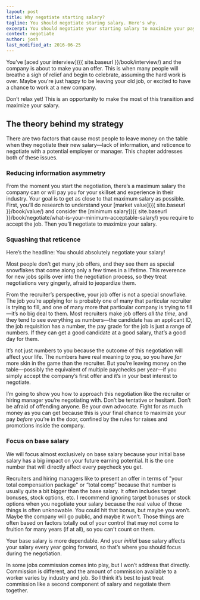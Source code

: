 ```yaml
---
layout: post
title: Why negotiate starting salary?
tagline: You should negotiate staring salary. Here's why.
excerpt: You should negotiate your starting salary to maximize your pay when starting a new job. Here's why.
context: negotiate
author: josh
last_modified_at: 2016-06-25
---
```

You’ve [aced your interview]({{ site.baseurl }}/book/interview/) and the company is about to make you an offer. This is when many people will breathe a sigh of relief and begin to celebrate, assuming the hard work is over. Maybe you're just happy to be leaving your old job, or excited to have a chance to work at a new company. 

Don’t relax yet! This is an opportunity to make the most of this transition and maximize your salary. 

## The theory behind my strategy

There are two factors that cause most people to leave money on the table when they negotiate their new salary—lack of information, and reticence to negotiate with a potential employer or manager. This chapter addresses both of these issues.

### Reducing information asymmetry

From the moment you start the negotiation, there’s a maximum salary the company can or will pay you for your skillset and experience in their industry. Your goal is to get as close to that maximum salary as possible. First, you’ll do research to understand your [market value]({{ site.baseurl }}/book/value/) and consider the [minimum salary]({{ site.baseurl }}/book/negotiate/what-is-your-minimum-acceptable-salary/) you require to accept the job. Then you’ll negotiate to maximize your salary.

### Squashing that reticence

Here’s the headline: You should absolutely negotiate your salary!

Most people don’t get many job offers, and they see them as special snowflakes that come along only a few times in a lifetime. This reverence for new jobs spills over into the negotiation process, so they treat negotiations very gingerly, afraid to jeopardize them.

From the recruiter’s perspective, your job offer is not a special snowflake. The job you’re applying for is probably one of many that particular recruiter is trying to fill, and one of many more that particular company is trying to fill—it’s no big deal to them. Most recruiters make job offers *all the time*, and they tend to see everything as numbers—the candidate has an applicant ID, the job requisition has a number, the pay grade for the job is just a range of numbers. If they can get a good candidate at a good salary, that’s a good day for them.
 
It’s not just numbers to you because the outcome of this negotiation will affect your life. The numbers have real meaning to you, so you have *far* more skin in the game than the recruiter. But you’re leaving money on the table—possibly the equivalent of multiple paychecks per year—if you simply accept the company’s first offer and it’s in your best interest to negotiate.

I’m going to show you how to approach this negotiation like the recruiter or hiring manager you’re negotiating with. Don’t be tentative or hesitant. Don’t be afraid of offending anyone. Be your own advocate. Fight for as much money as you can get because this is your final chance to maximize your pay *before* you’re in the door, confined by the rules for raises and promotions inside the company.

### Focus on base salary

We will focus almost exclusively on base salary because your initial base salary has a big impact on your future earning potential. It is the one number that will directly affect every paycheck you get.

Recruiters and hiring managers like to present an offer in terms of "your total compensation package" or “total comp” because that number is usually quite a bit bigger than the base salary. It often includes target bonuses, stock options, etc. I recommend ignoring target bonuses or stock options when you negotiate your salary because the real value of those things is often unknowable. You could hit that bonus, but maybe you won’t. Maybe the company will go public, and maybe it won’t. Those things are often based on factors totally out of your control that may not come to fruition for many years (if at all), so you can't count on them. 

Your base salary is  more dependable. And your *initial* base salary affects your salary every year going forward, so that’s where you should focus during the negotiation.

In some jobs commission comes into play, but I won’t address that directly. Commission is different, and the amount of commission available to a worker varies by industry and job. So I think it’s best to just treat commission like a second component of salary and negotiate them together.

<div class="inline-ad hidden"></div>